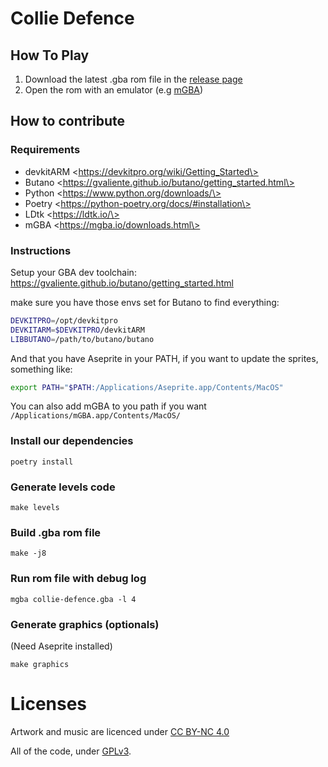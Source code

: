 # Collie Defence

## How To Play

1. Download the latest .gba rom file in the [release page](https://github.com/vayan/collie-defence/releases)
2. Open the rom with an emulator (e.g [mGBA](https://mgba.io/downloads.html))

## How to contribute

### Requirements

- devkitARM \<https://devkitpro.org/wiki/Getting_Started\>
- Butano \<https://gvaliente.github.io/butano/getting_started.html\>
- Python \<https://www.python.org/downloads/\>
- Poetry \<https://python-poetry.org/docs/#installation\>
- LDtk \<https://ldtk.io/\>
- mGBA \<https://mgba.io/downloads.html\>

### Instructions

Setup your GBA dev toolchain: https://gvaliente.github.io/butano/getting_started.html

make sure you have those envs set for Butano to find everything:

```bash
DEVKITPRO=/opt/devkitpro
DEVKITARM=$DEVKITPRO/devkitARM
LIBBUTANO=/path/to/butano/butano
```

And that you have Aseprite in your PATH, if you want to update the sprites, something like:
```bash
export PATH="$PATH:/Applications/Aseprite.app/Contents/MacOS"
```

You can also add mGBA to you path if you want `/Applications/mGBA.app/Contents/MacOS/`

### Install our dependencies

`poetry install`

### Generate levels code

`make levels`

### Build .gba rom file

`make -j8`

### Run rom file with debug log

`mgba collie-defence.gba -l 4`

### Generate graphics (optionals)

(Need Aseprite installed)

`make graphics`


# Licenses

Artwork and music are licenced under [CC BY-NC 4.0](https://creativecommons.org/licenses/by-nc/4.0/)

All of the code, under [GPLv3](https://www.gnu.org/licenses/gpl-3.0.html).
